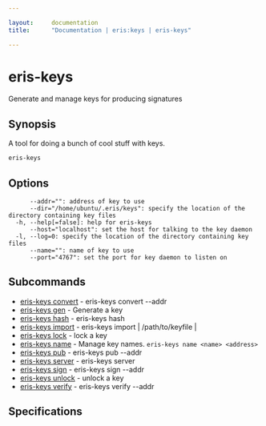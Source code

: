 ```yaml
---

layout:     documentation
title:      "Documentation | eris:keys | eris-keys"

---
```


# eris-keys

Generate and manage keys for producing signatures

## Synopsis

A tool for doing a bunch of cool stuff with keys.

```bash
eris-keys
```

## Options

```
      --addr="": address of key to use
      --dir="/home/ubuntu/.eris/keys": specify the location of the directory containing key files
  -h, --help[=false]: help for eris-keys
      --host="localhost": set the host for talking to the key daemon
  -l, --log=0: specify the location of the directory containing key files
      --name="": name of key to use
      --port="4767": set the port for key daemon to listen on
```

## Subcommands

* [eris-keys convert](https://docs.erisindustries.com/documentation/eris-keys/0.12.0-rc3/eris-keys_convert/)	 - eris-keys convert --addr <address>
* [eris-keys gen](https://docs.erisindustries.com/documentation/eris-keys/0.12.0-rc3/eris-keys_gen/)	 - Generate a key
* [eris-keys hash](https://docs.erisindustries.com/documentation/eris-keys/0.12.0-rc3/eris-keys_hash/)	 - eris-keys hash <some data>
* [eris-keys import](https://docs.erisindustries.com/documentation/eris-keys/0.12.0-rc3/eris-keys_import/)	 - eris-keys import <priv key> | /path/to/keyfile | <key json>
* [eris-keys lock](https://docs.erisindustries.com/documentation/eris-keys/0.12.0-rc3/eris-keys_lock/)	 - lock a key
* [eris-keys name](https://docs.erisindustries.com/documentation/eris-keys/0.12.0-rc3/eris-keys_name/)	 - Manage key names. `eris-keys name <name> <address>`
* [eris-keys pub](https://docs.erisindustries.com/documentation/eris-keys/0.12.0-rc3/eris-keys_pub/)	 - eris-keys pub --addr <addr>
* [eris-keys server](https://docs.erisindustries.com/documentation/eris-keys/0.12.0-rc3/eris-keys_server/)	 - eris-keys server
* [eris-keys sign](https://docs.erisindustries.com/documentation/eris-keys/0.12.0-rc3/eris-keys_sign/)	 - eris-keys sign --addr <address> <hash>
* [eris-keys unlock](https://docs.erisindustries.com/documentation/eris-keys/0.12.0-rc3/eris-keys_unlock/)	 - unlock a key
* [eris-keys verify](https://docs.erisindustries.com/documentation/eris-keys/0.12.0-rc3/eris-keys_verify/)	 - eris-keys verify --addr <addr> <hash> <sig>

## Specifications


